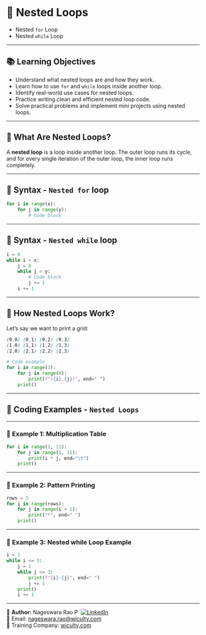 # 🧠 Nested Loops
- Nested `for` Loop
- Nested `while` Loop

---

## 📚 Learning Objectives

- Understand what nested loops are and how they work.
- Learn how to use `for` and `while` loops inside another loop.
- Identify real-world use cases for nested loops.
- Practice writing clean and efficient nested loop code.
- Solve practical problems and implement mini projects using nested loops.

---

## 🧩 What Are Nested Loops?
A **nested loop** is a loop inside another loop. The outer loop runs its cycle, and for every single iteration of the outer loop, the inner loop runs completely.

---

## 📌 Syntax - `Nested for` loop
```python
for i in range(x):
    for j in range(y):
        # Code block
 ```

---

## 📌 Syntax - `Nested while` loop
```python
i = 0
while i < x:
    j = 0
    while j < y:
        # Code block
        j += 1
    i += 1
```

---

## 🧩 How Nested Loops Work?
Let’s say we want to print a grid:
```scss
(0,0) (0,1) (0,2) (0,3) 
(1,0) (1,1) (1,2) (1,3) 
(2,0) (2,1) (2,2) (2,3)
```

```python
# Code example
for i in range(3):
    for j in range(4):
        print(f"({i},{j})", end=" ")
    print()
```

---

## 🎯 Coding Examples - `Nested Loops`

---

### 🎯 Example 1:  Multiplication Table
```python
for i in range(1, 11):
    for j in range(1, 11):
        print(i * j, end="\t")
    print()
```

---

### 🎯 Example 2:  Pattern Printing
```python
rows = 5
for i in range(rows):
    for j in range(i + 1):
        print("*", end=" ")
    print()
```

---

### 🎯 Example 3: Nested while Loop Example
```python
i = 1
while i <= 3:
    j = 1
    while j <= 3:
        print(f"{i}-{j}", end=" ")
        j += 1
    print()
    i += 1
```

---

👤 **Author:** Nageswara Rao P &nbsp;[![LinkedIn](https://img.shields.io/badge/LinkedIn-%230077B5.svg?style=flat-square&logo=linkedin&logoColor=white)](https://www.linkedin.com/in/nageshvkn)  
📧 Email: [nageswara.rao@wiculty.com](mailto:nageswara.rao@wiculty.com)  
🏢 Training Company: [wiculty.com](https://wiculty.com)
